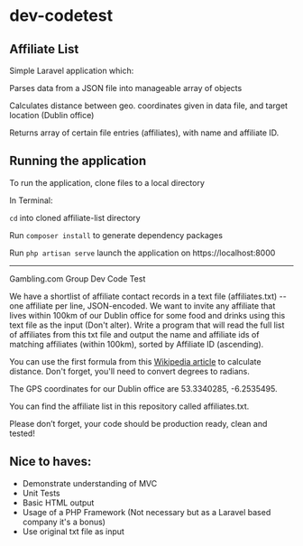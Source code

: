 # dev-codetest 

## Affiliate List
Simple Laravel application which:

Parses data from a JSON file into manageable array of objects

Calculates distance between geo. coordinates given in data file, and target location (Dublin office)

Returns array of certain file entries (affiliates), with name and affiliate ID. 

## Running the application
To run the application, clone files to a local directory

In Terminal: 

`cd` into cloned affiliate-list directory

Run `composer install` to generate dependency packages

Run `php artisan serve` launch the application on https://localhost:8000

-----
Gambling.com Group Dev Code Test

We have a shortlist of affiliate contact records in a text file (affiliates.txt) -- one affiliate per line, JSON-encoded. We want to invite any affiliate that lives within 100km of our Dublin office for some food and drinks using this text file as the input (Don't alter). Write a program that will read the full list of affiliates from this txt file and output the name and affiliate ids of matching affiliates (within 100km), sorted by Affiliate ID (ascending).

You can use the first formula from this [Wikipedia article](https://en.wikipedia.org/wiki/Great-circle_distance) to calculate distance. Don't forget, you'll need to convert degrees to radians.

The GPS coordinates for our Dublin office are 53.3340285, -6.2535495.

You can find the affiliate list in this repository called affiliates.txt.

Please don’t forget, your code should be production ready, clean and tested!

## Nice to haves:
- Demonstrate understanding of MVC
- Unit Tests
- Basic HTML output
- Usage of a PHP Framework (Not necessary but as a Laravel based company it's a bonus)
- Use original txt file as input 
